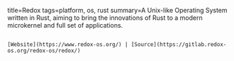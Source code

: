title=Redox
tags=platform, os, rust
summary=A Unix-like Operating System written in Rust, aiming to bring the innovations of Rust to a modern microkernel and full set of applications.
~~~~~~

[Website](https://www.redox-os.org/) | [Source](https://gitlab.redox-os.org/redox-os/redox/)
